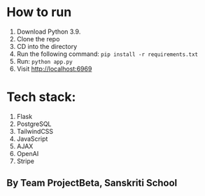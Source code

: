 # How to run
1. Download Python 3.9.
2. Clone the repo
3. CD into the directory
4. Run the following command: 
`pip install -r requirements.txt`
5. Run: `python app.py`
6. Visit [http://localhost:6969](http://localhost:6969)

# Tech stack:
1. Flask
2. PostgreSQL
3. TailwindCSS
4. JavaScript
5. AJAX
6. OpenAI
7. Stripe

## By Team ProjectBeta, Sanskriti School